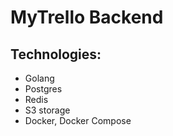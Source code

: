 # MyTrello Backend

## Technologies:

- Golang
- Postgres
- Redis
- S3 storage
- Docker, Docker Compose
